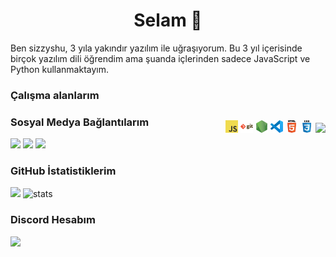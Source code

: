 <h1 align="center">Selam 👋</h1>

<p align="left">Ben sizzyshu, 3 yıla yakındır yazılım ile uğraşıyorum. Bu 3 yıl içerisinde birçok yazılım dili öğrendim ama şuanda içlerinden sadece JavaScript ve Python kullanmaktayım.</a>

<h3>Çalışma alanlarım</h3>
<p style="float:right">
   <code><img height="20" src="https://raw.githubusercontent.com/github/explore/80688e429a7d4ef2fca1e82350fe8e3517d3494d/topics/javascript/javascript.png"></code>
   <code><img height="20" src="https://raw.githubusercontent.com/github/explore/80688e429a7d4ef2fca1e82350fe8e3517d3494d/topics/git/git.png"></code>
   <code><img height="20" src="https://raw.githubusercontent.com/github/explore/80688e429a7d4ef2fca1e82350fe8e3517d3494d/topics/nodejs/nodejs.png"></code>
   <code><img height="20" src="https://raw.githubusercontent.com/github/explore/80688e429a7d4ef2fca1e82350fe8e3517d3494d/topics/visual-studio-code/visual-studio-code.png"></code>
   <code><img height="20" src="https://raw.githubusercontent.com/github/explore/80688e429a7d4ef2fca1e82350fe8e3517d3494d/topics/html/html.png"></code>
   <code><img height="20" src="https://raw.githubusercontent.com/github/explore/80688e429a7d4ef2fca1e82350fe8e3517d3494d/topics/css/css.png"></code>
   <code><img height="20" src="https://camo.githubusercontent.com/c10bbec541caa795eee7a0ada0415e2fe7c04b4f89aaa8ebc76e1d1ac2ede1d6/68747470733a2f2f696d672e69636f6e73382e636f6d2f636f6c6f722f3435322f6d6f6e676f64622e706e67"></code>
</p>

<h3 align="left">Sosyal Medya Bağlantılarım</h3>
<p align="left">
   <a href="https://discord.com/users/982223125724954684" target"blank_"><img src="https://img.shields.io/badge/discord%20-7289DA.svg?&style=for-the-badge&logo=discord&logoColor=white"></a>
   <a href="https://open.spotify.com/user/31zsb5i5hf62ldsf7vd46ik47u4i" target"blank_"><img src="https://img.shields.io/badge/Spotify%20-1ed760.svg?&style=for-the-badge&logo=spotify&logoColor=white"></a>
   <a href="https://github.com/hamdibicr" target"blank_"><img src="https://img.shields.io/badge/GitHub%20-191717.svg?&style=for-the-badge&logo=github&logoColor=white"></a>
</p>

<h3 align="left">GitHub İstatistiklerim</h3>
<p align="left">
   <img src="https://github-readme-stats.vercel.app/api/top-langs/?username=hamdibicr&theme=dark&count_private=true&show_icons=true&hide_border=true" />
<img src="https://github-readme-stats.vercel.app/api?username=hamdibicr&count_private=true&show_icons=true&theme=dark&hide_border=true" width="%100" height="150px" alt="stats" />
</p>

<h3 align="left">Discord Hesabım</h3>
   <img src="https://lanyard.cnrad.dev/api/982223125724954684" />

